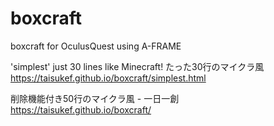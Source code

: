 # boxcraft
boxcraft for OculusQuest using A-FRAME  

'simplest' just 30 lines like Minecraft! たった30行のマイクラ風  
https://taisukef.github.io/boxcraft/simplest.html  

削除機能付き50行のマイクラ風 - 一日一創  
https://taisukef.github.io/boxcraft/  
